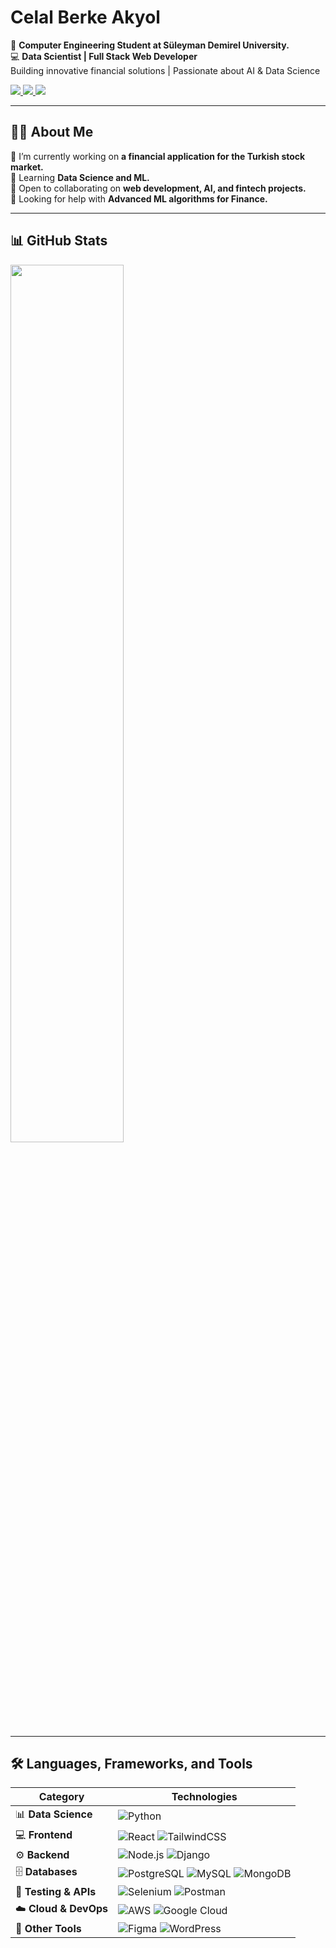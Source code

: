 <h1 align="start">Celal Berke Akyol</h1>

<p align="start">
  🏫 <b>Computer Engineering Student at Süleyman Demirel University.</b><br>
  💻 <b> Data Scientist | Full Stack Web Developer</b><br>
  Building innovative financial solutions | Passionate about AI & Data Science
</p>

<p align="start">
  <a href="https://www.linkedin.com/in/celal-berke-akyol-389a3a216/" target="_blank">
    <img src="https://img.shields.io/badge/-LinkedIn-0077B5?style=for-the-badge&logo=linkedin&logoColor=white">
  </a>
  <a href="mailto:celal.berke32@gmail.com">
    <img src="https://img.shields.io/badge/-Email-D14836?style=for-the-badge&logo=gmail&logoColor=white">
  </a>
  <a href="https://www.kaggle.com/celalberkeakyol" target="_blank">
    <img src="https://img.shields.io/badge/-Kaggle-20BEFF?style=for-the-badge&logo=kaggle&logoColor=white">
  </a>
</p>

---
## 👨‍💻 About Me  
🔭 I’m currently working on **a financial application for the Turkish stock market.**  
🌱 Learning **Data Science and ML.**  
👥 Open to collaborating on **web development, AI, and fintech projects.**  
🤔 Looking for help with **Advanced ML algorithms for Finance.**  



---
## 📊 GitHub Stats

  <img src="https://github-readme-stats.vercel.app/api?username=celalberkeakyol&theme=tokyonight&show_icons=true&hide_border=true&count_private=true" width="60%">





---

## 🛠 Languages, Frameworks, and Tools

| **Category**         | **Technologies** |
|----------------------|----------------|
| 📊 **Data Science**  | ![Python](https://img.shields.io/badge/-Python-3776AB?style=for-the-badge&logo=python&logoColor=white)  |
| 💻 **Frontend**      | ![React](https://img.shields.io/badge/-React-61DAFB?style=for-the-badge&logo=react&logoColor=black) ![TailwindCSS](https://img.shields.io/badge/-TailwindCSS-38B2AC?style=for-the-badge&logo=tailwind-css&logoColor=white) |
| ⚙️ **Backend**      | ![Node.js](https://img.shields.io/badge/-Node.js-339933?style=for-the-badge&logo=node.js&logoColor=white) ![Django](https://img.shields.io/badge/-Django-092E20?style=for-the-badge&logo=django&logoColor=white)  |
| 🗄 **Databases**     | ![PostgreSQL](https://img.shields.io/badge/-PostgreSQL-336791?style=for-the-badge&logo=postgresql&logoColor=white) ![MySQL](https://img.shields.io/badge/-MySQL-4479A1?style=for-the-badge&logo=mysql&logoColor=white) ![MongoDB](https://img.shields.io/badge/-MongoDB-47A248?style=for-the-badge&logo=mongodb&logoColor=white)  |
| 🧪 **Testing & APIs**| ![Selenium](https://img.shields.io/badge/-Selenium-43B02A?style=for-the-badge&logo=selenium&logoColor=white) ![Postman](https://img.shields.io/badge/-Postman-FF6C37?style=for-the-badge&logo=postman&logoColor=white)  |
| ☁️ **Cloud & DevOps**| ![AWS](https://img.shields.io/badge/-AWS-232F3E?style=for-the-badge&logo=amazon-aws&logoColor=white) ![Google Cloud](https://img.shields.io/badge/-Google%20Cloud-4285F4?style=for-the-badge&logo=google-cloud&logoColor=white)  |
| 🔧 **Other Tools**   | ![Figma](https://img.shields.io/badge/-Figma-F24E1E?style=for-the-badge&logo=figma&logoColor=white) ![WordPress](https://img.shields.io/badge/-WordPress-21759B?style=for-the-badge&logo=wordpress&logoColor=white)  |

